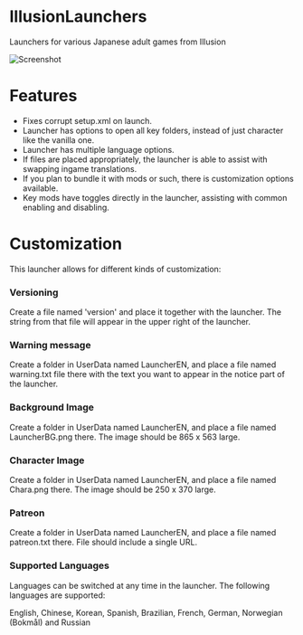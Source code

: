 # IllusionLaunchers
Launchers for various Japanese adult games from Illusion

![Screenshot](https://i.imgur.com/xPuI2Dp.png "Screenshot")

# Features
- Fixes corrupt setup.xml on launch.
- Launcher has options to open all key folders, instead of just character like the vanilla one.
- Launcher has multiple language options.
- If files are placed appropriately, the launcher is able to assist with swapping ingame translations.
- If you plan to bundle it with mods or such, there is customization options available.
- Key mods have toggles directly in the launcher, assisting with common enabling and disabling.

# Customization
This launcher allows for different kinds of customization:

### Versioning
Create a file named 'version' and place it together with the launcher. The string from that file will appear in the upper right of the launcher.

### Warning message
Create a folder in UserData named LauncherEN, and place a file named warning.txt file there with the text you want to appear in the notice part of the launcher.

### Background Image
Create a folder in UserData named LauncherEN, and place a file named LauncherBG.png there. The image should be 865 x 563 large.

### Character Image
Create a folder in UserData named LauncherEN, and place a file named Chara.png there. The image should be 250 x 370 large.

### Patreon
Create a folder in UserData named LauncherEN, and place a file named patreon.txt there. File should include a single URL.

### Supported Languages
Languages can be switched at any time in the launcher. The following languages are supported:

English, Chinese, Korean, Spanish, Brazilian, French, German, Norwegian (Bokmål) and Russian
